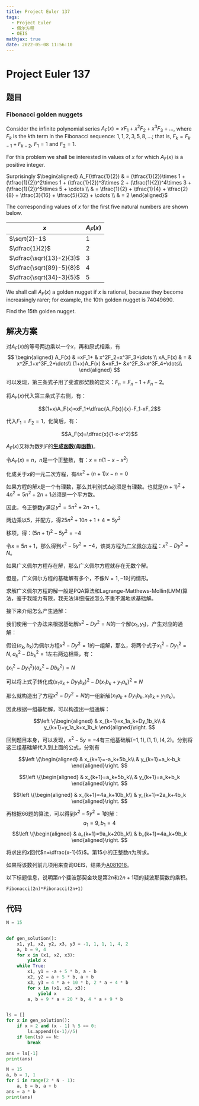 ```yaml
---
title: Project Euler 137
tags:
  - Project Euler
  - 佩尔方程
  - OEIS
mathjax: true
date: 2022-05-08 11:56:10
---
```


<escape><!-- more --></escape>

# Project Euler 137

## 题目

### Fibonacci golden nuggets

Consider the infinite polynomial series $A_F(x) = x F_1 + x^2 F_2 + x^3 F_3 + \dots$, where $F_k$ is the $k$th term in the Fibonacci sequence: $1, 1, 2, 3, 5, 8, \dots$; that is, $F_k = F_{k-1} + F_{k-2}$, $F_1 = 1$ and $F_2 = 1$.

For this problem we shall be interested in values of $x$ for which $A_F(x)$ is a positive integer.

Surprisingly
$\begin{aligned}
A_F(\tfrac{1}{2})
 & = (\tfrac{1}{2})\times 1 + (\tfrac{1}{2})^2\times 1 + (\tfrac{1}{2})^3\times 2 + (\tfrac{1}{2})^4\times 3 + (\tfrac{1}{2})^5\times 5 + \cdots \\
 & = \tfrac{1}{2} + \tfrac{1}{4} + \tfrac{2}{8} + \tfrac{3}{16} + \tfrac{5}{32} + \cdots \\
 & = 2
\end{aligned}$

The corresponding values of $x$ for the first five natural numbers are shown below.

|$x$|$A_F(x)$|
|-|-|
|$\sqrt{2}-1$|$1$|
|$\dfrac{1}{2}$|$2$|
|$\dfrac{\sqrt{13}-2}{3}$|$3$|
|$\dfrac{\sqrt{89}-5}{8}$|$4$|
|$\dfrac{\sqrt{34}-3}{5}$|$5$|

We shall call $A_F(x)$ a golden nugget if $x$ is rational, because they become increasingly rarer; for example, the $10\mathrm{th}$ golden nugget is $74049690$.

Find the $15\mathrm{th}$ golden nugget.

## 解决方案

对$A_F(x)$的等号两边乘以一个$x$，再和原式相乘，有
$$
\begin{aligned}
A_F(x)      & =xF_1+    & x^2F_2+x^3F_3+\dots \\
xA_F(x)     & =         & x^2F_1+x^3F_2+\dots\\
(1+x)A_F(x) &=xF_1+ &x^2F_3+x^3F_4+\dots\\
\end{aligned}
$$

可以发现，第三条式子用了斐波那契数的定义：$F_n=F_n-1+F_n-2$。

将$A_F(x)$代入第三条式子右侧，有：

$$(1+x)A_F(x)=xF_1+\dfrac{A_F(x)}{x}-F_1-xF_2$$

代入$F_1=F_2=1$，化简后，有：

$$A_F(x)=\dfrac{x}{1-x-x^2}$$

$A_F(x)$又称为数列$F$的[**生成函数(母函数)**](https://en.wikipedia.org/wiki/Generating_function)。

令$A_F(x)=n$，$n$是一个正整数，有：$x=n(1-x-x^2)$

化成关于$x$的一元二次方程，有$nx^2+(n+1)x-n=0$

如果方程的解$x$是一个有理数，那么其判别式$\Delta$必须是有理数。也就是$(n+1)^2+4n^2=5n^2+2n+1$必须是一个平方数。

因此，令正整数$y$满足$y^2=5n^2+2n+1$。

两边乘以$5$，并配方，得$25n^2+10n+1+4=5y^2$

移项，得：$(5n+1)^2-5y^2=-4$

令$x=5n+1$，那么得到$x^2-5y^2=-4$，该类方程为[广义佩尔方程](https://en.wikipedia.org/wiki/Pell%27s_equation#Generalized_Pell's_equation)：$x^2-Dy^2=N$。

如果广义佩尔方程存在解，那么广义佩尔方程就存在无数个解。

但是，广义佩尔方程的基础解有多个，不像$N=1,-1$时的情形。

求解广义佩尔方程的解一般是PQA算法和Lagrange-Matthews-Mollin(LMM)算法，鉴于我能力有限，我无法详细描述怎么不重不漏地求基础解。

接下来介绍怎么产生通解：

我们使用一个办法来根据基础解$x^2-Dy^2=N$的一个解$(x_1,y_1)$，产生对应的通解：

假设$(a_k,b_k)$为佩尔方程$x^2-Dy^2=1$的一组解，那么，将两个式子$x_1^2-Dy_1^2=N,a_k^2-Db_k^2=1$左右两边相乘，有：

$(x_1^2-Dy_1^2)(a_k^2-Db_k^2)=N$

可以将上式子转化成$(x_1a_k+Dy_1b_k)^2-D(x_1b_k+y_1a_k)^2=N$

那么就构造出了方程$x^2-Dy^2=N$的一组新解$(x_1a_k+Dy_1b_k,x_1b_k+y_1a_k)$。

因此根据一组基础解，可以构造出一组通解：

$$\left \{\begin{aligned}
  & x_{k+1}=x_1a_k+Dy_1b_k\\
  & y_{k+1}=y_1a_k+x_1b_k
\end{aligned}\right.
$$

回到题目本身，可以发现，$x^2-5y=-4$有三组基础解$(-1,1),(1,1),(4,2)$。分别将这三组基础解代入到上面的公式，分别有

$$\left \{\begin{aligned}
  & x_{k+1}=-a_k+5b_k\\
  & y_{k+1}=a_k-b_k
\end{aligned}\right.
$$

$$\left \{\begin{aligned}
  & x_{k+1}=a_k+5b_k\\
  & y_{k+1}=a_k+b_k
\end{aligned}\right.
$$

$$\left \{\begin{aligned}
  & x_{k+1}=4a_k+10b_k\\
  & y_{k+1}=2a_k+4b_k
\end{aligned}\right.
$$

再根据66题的算法，可以得到$x^2-5y^2=1$的解：
$$a_1=9,b_1=4$$
$$\left \{\begin{aligned}
  & a_{k+1}=9a_k+20b_k\\
  & b_{k+1}=4a_k+9b_k
\end{aligned}\right.
$$

将求出的$x$回代$n=\dfrac{x-1}{5}$。第$15$小的正整数$n$为所求。

如果将该数列前几项用来查询OEIS，结果为[A081018](https://oeis.org/A081018)。

以下标题信息，说明第$n$个斐波那契金块是第$2n$和$2n+1$项的斐波那契数的乘积。

```
Fibonacci(2n)*Fibonacci(2n+1)
```

## 代码

```py
N = 15


def gen_solution():
    x1, y1, x2, y2, x3, y3 = -1, 1, 1, 1, 4, 2
    a, b = 9, 4
    for x in (x1, x2, x3):
        yield x
    while True:
        x1, y1 = -a + 5 * b, a - b
        x2, y2 = a + 5 * b, a + b
        x3, y3 = 4 * a + 10 * b, 2 * a + 4 * b
        for x in (x1, x2, x3):
            yield x
        a, b = 9 * a + 20 * b, 4 * a + 9 * b


ls = []
for x in gen_solution():
    if x > 2 and (x - 1) % 5 == 0:
        ls.append((x-1)//5)
    if len(ls) == N:
        break

ans = ls[-1]
print(ans)
```

```py
N = 15
a, b = 1, 1
for i in range(2 * N - 1):
    a, b = b, a + b
ans = a * b
print(ans)
```

